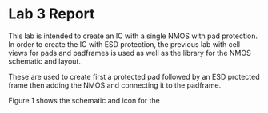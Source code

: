# Lab 3 Report

This lab is intended to create an IC with a single NMOS with pad protection.
In order to create the IC with ESD protection, the previous lab with cell views for pads and padframes is used as well as the library for the 
NMOS schematic and layout.

These are used to create first a protected pad followed by an ESD protected frame then adding the NMOS and connecting it to the padframe.

Figure 1 shows the schematic and icon for the 
